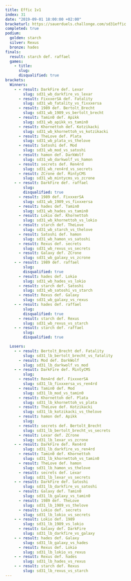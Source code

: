 ```yaml
---
title: Effic 1v1
index: 31
date: "2019-09-01 18:00:00 +02:00"
bracketurl: https://sauerduels.challonge.com/sd31effic
completed: true
podium:
  golden: starch
  silver: Rexus
  bronze: hades
finals:
  result: starch def. raffael
  games:
    - title:
      slug:
      disqualified: true
brackets:
  Winners:
    - - result: DarkFire def. Lexar
        slug: sd31_wb_darkfire_vs_lexar
      - result: FixxxerSA def. Fatality
        slug: sd31_wb_fatality_vs_fixxxersa
      - result: 1989 def. Bertolt_Brecht
        slug: sd31_wb_1989_vs_bertolt_brecht
      - result: Tamin0 def. Apikk
        slug: sd31_wb_apikk_vs_tamin0
      - result: Khornettoh def. Kotzikacki
        slug: sd31_wb_khornettoh_vs_kotzikacki
      - result: TheLove def. Plata
        slug: sd31_wb_plata_vs_thelove
      - result: Satoshi def. Mod
        slug: sd31_wb_mod_vs_satoshi
      - result: hamon def. DarkWolf
        slug: sd31_wb_darkwolf_vs_hamon
      - result: secrets def. Ren4rd
        slug: sd31_wb_ren4rd_vs_secrets
      - result: ZCrone def. MintyCMS
        slug: sd31_wb_mintycms_vs_zcrone
    - - result: DarkFire def. raffael
        slug:
        disqualified: true
      - result: 1989 def. FixxxerSA
        slug: sd31_wb_1989_vs_fixxxersa
      - result: hades def. Tamin0
        slug: sd31_wb_hades_vs_tamin0
      - result: Lokio def. Khornettoh
        slug: sd31_wb_khornettoh_vs_lokio
      - result: starch def. TheLove
        slug: sd31_wb_starch_vs_thelove
      - result: Satoshi def. hamon
        slug: sd31_wb_hamon_vs_satoshi
      - result: Rexus def. secrets
        slug: sd31_wb_rexus_vs_secrets
      - result: Galaxy def. ZCrone
        slug: sd31_wb_galaxy_vs_zcrone
    - - result: 1989 def. raffael
        slug:
        disqualified: true
      - result: hades def. Lokio
        slug: sd31_wb_hades_vs_lokio
      - result: starch def. Satoshi
        slug: sd31_wb_satoshi_vs_starch
      - result: Rexus def. Galaxy
        slug: sd31_wb_galaxy_vs_rexus
    - - result: hades def. raffael
        slug:
        disqualified: true
      - result: starch def. Rexus
        slug: sd31_wb_rexus_vs_starch
    - - result: starch def. raffael
        slug:
        disqualified: true

  Losers:
    - - result: Bertolt_Brecht def. Fatality
        slug: sd31_lb_bertolt_brecht_vs_fatality
      - result: Mod def. DarkWolf
        slug: sd31_lb_darkwolf_vs_mod
    - - result: DarkFire def. MintyCMS
        slug:
      - result: Ren4rd def. FixxxerSA
        slug: sd31_lb_fixxxersa_vs_ren4rd
      - result: Tamin0 def. Mod
        slug: sd31_lb_mod_vs_tamin0
      - result: Khornettoh def. Plata
        slug: sd31_lb_khornettoh_vs_plata
      - result: TheLove def. Kotzikacki
        slug: sd31_lb_kotzikacki_vs_thelove
      - result: hamon def. Apikk
        slug:
      - result: secrets def. Bertolt_Brecht
        slug: sd31_lb_bertolt_brecht_vs_secrets
      - result: Lexar def. ZCrone
        slug: sd31_lb_lexar_vs_zcrone
    - - result: DarkFire def. Ren4rd
        slug: sd31_lb_darkfire_vs_ren4rd
      - result: Tamin0 def. Khornettoh
        slug: sd31_lb_khornettoh_vs_tamin0
      - result: TheLove def. hamon
        slug: sd31_lb_hamon_vs_thelove
      - result: secrets def. Lexar
        slug: sd31_lb_lexar_vs_secrets
    - - result: DarkFire def. Satoshi
        slug: sd31_lb_darkfire_vs_satoshi
      - result: Galaxy def. Tamin0
        slug: sd31_lb_galaxy_vs_tamin0
      - result: 1989 def. TheLove
        slug: sd31_lb_1989_vs_thelove
      - result: Lokio def. secrets
        slug: sd31_lb_lokio_vs_secrets
    - - result: Lokio def. 1989
        slug: sd31_lb_1989_vs_lokio
      - result: Galaxy def. DarkFire
        slug: sd31_lb_darkfire_vs_galaxy
    - - result: hades def. Galaxy
        slug: sd31_lb_galaxy_vs_hades
      - result: Rexus def. Lokio
        slug: sd31_lb_lokio_vs_rexus
    - - result: Rexus def. hades
        slug: sd31_lb_hades_vs_rexus
    - - result: starch def. Rexus
        slug: sd31_lb_rexus_vs_starch
---
```

